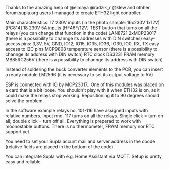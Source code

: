 Thanks to the amazing help of @elmaya @radzik_r @klew and othher forum.supla.org users I managed to create ETH32 light controller.

Main characteristics:
17 230V inputs (in the photo sample: 16x230V 1x12V) [PC814]
18 230V 5A inputs [HF46F/12V]
TEST button that turns on all the relays (you can change that function in the code)
LAN8721
2xMCP23017 (there is a possibility to channge its addresses with DIN switches)
easy-access pins: 3,3V, 5V, GND, IO12, IO15, IO35, IO36, IO39, IO0, RX, TX
easy access to I2C pins
MCP9808 temperature sensor (there is a possibility to channge its address with DIN switch)
RTC clock DS3231
FRAM memory MB85RC256V (there is a possibility to channge its address with DIN switch)

Instead of soldering the buck converter elements to the PCB, you can insert a ready module LM2596 (it is necessary to set its output voltage to 5V)

ESP is connected with IO by MCP23017.. One of this modules was placed on a card that is a bit loose. You shouldn't play with it when ETH32 is on, as it could make the relays stop working. Repositioning it to 90 degrees should solve the problem.

In the software example relays no. 101-116 have assigned inputs with relative numbers. Input nno. 117 turns on all the relays. Single click = turn on all; double click = turn off all. Everything is preperad to work with moonostable buttons. There is no thermometer, FRAM memory nor RTC support yet.

You need to set your Supla accunt mail and server address in the coode (relative fields are placed in the bottom of the code).

You can integrate Supla with e.g. Home Assistant via MQTT. Setup is pretty easy and reliable.
